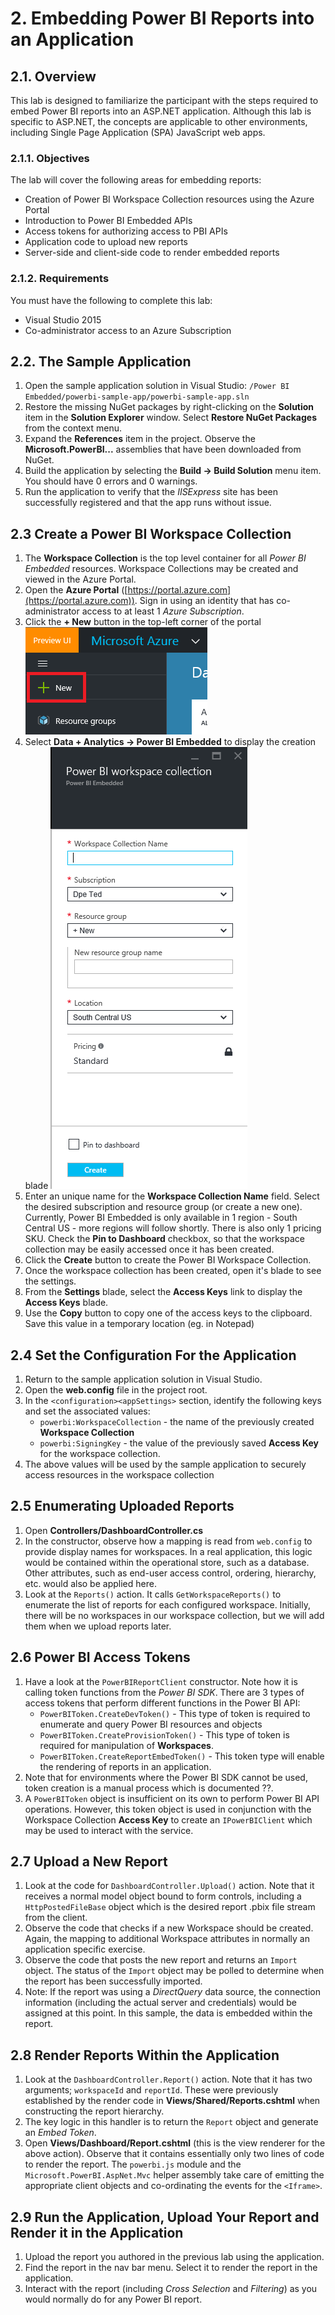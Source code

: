 # 2. Embedding Power BI Reports into an Application
## 2.1. Overview
This lab is designed to familiarize the participant with the steps required to embed Power BI reports into an ASP.NET application. Although this lab is specific to ASP.NET, the concepts are applicable to other environments, including Single Page Application (SPA) JavaScript web apps. 

### 2.1.1. Objectives

The lab will cover the following areas for embedding reports:

- Creation of Power BI Workspace Collection resources using the Azure Portal
- Introduction to Power BI Embedded APIs
- Access tokens for authorizing access to PBI APIs
- Application code to upload new reports
- Server-side and client-side code to render embedded reports

### 2.1.2. Requirements

You must have the following to complete this lab:

- Visual Studio 2015
- Co-administrator access to an Azure Subscription

## 2.2. The Sample Application

1. Open the sample application solution in Visual Studio: `/Power BI Embedded/powerbi-sample-app/powerbi-sample-app.sln`
2. Restore the missing NuGet packages by right-clicking on the **Solution** item in the **Solution Explorer** window. Select **Restore NuGet Packages** from the context menu.
3. Expand the **References** item in the project. Observe the **Microsoft.PowerBI...** assemblies that have been downloaded from NuGet.
4. Build the application by selecting the **Build -> Build Solution** menu item. You should have 0 errors and 0 warnings.
5. Run the application to verify that the *IISExpress* site has been successfully registered and that the app runs without issue.

## 2.3 Create a Power BI Workspace Collection

1. The **Workspace Collection** is the top level container for all *Power BI Embedded* resources. Workspace Collections may be created and viewed in the Azure Portal.
2. Open the **Azure Portal** ([https://portal.azure.com](https://portal.azure.com)). Sign in using an identity that has co-administrator access to at least 1 *Azure Subscription*.
3. Click the **+ New** button in the top-left corner of the portal ![](./imgs/2.3.PortalNewButton.png)
4. Select **Data + Analytics -> Power BI Embedded** to display the creation blade ![](./imgs/2.3.PortalNewPBIWorkspaceCollectionBlade.png)
5. Enter an unique name for the **Workspace Collection Name** field. Select the desired subscription and resource group (or create a new one). Currently, Power BI Embedded is only available in 1 region - South Central US - more regions will follow shortly. There is also only 1 pricing SKU. Check the **Pin to Dashboard** checkbox, so that the workspace collection may be easily accessed once it has been created. 
6. Click the **Create** button to create the Power BI Workspace Collection.
7. Once the workspace collection has been created, open it's blade to see the settings.
8. From the **Settings** blade, select the **Access Keys** link to display the **Access Keys** blade.
9. Use the **Copy** button to copy one of the access keys to the clipboard. Save this value in a temporary location (eg. in Notepad)

## 2.4 Set the Configuration For the Application

1. Return to the sample application solution in Visual Studio.
2. Open the **web.config** file in the project root.
3. In the `<configuration><appSettings>` section, identify the following keys and set the associated values:
	- `powerbi:WorkspaceCollection` - the name of the previously created **Workspace Collection**
	- `powerbi:SigningKey` - the value of the previously saved **Access Key** for the workspace collection.
4. The above values will be used by the sample application to securely access resources in the workspace collection

## 2.5 Enumerating Uploaded Reports

1. Open **Controllers/DashboardController.cs**
2. In the constructor, observe how a mapping is read from `web.config` to provide display names for workspaces. In a real application, this logic would be contained within the operational store, such as a database. Other attributes, such as end-user access control, ordering, hierarchy, etc. would also be applied here.
3. Look at the `Reports()` action. It calls `GetWorkspaceReports()` to enumerate the list of reports for each configured workspace. Initially, there will be no workspaces in our workspace collection, but we will add them when we upload reports later.

## 2.6 Power BI Access Tokens

1. Have a look at the `PowerBIReportClient` constructor. Note how it is calling token functions from the *Power BI SDK*. There are 3 types of access tokens that perform different functions in the Power BI API:
	- `PowerBIToken.CreateDevToken()` - This type of token is required to enumerate and query Power BI resources and objects
	- `PowerBIToken.CreateProvisionToken()` - This type of token is required for manipulation of **Workspaces**.
	- `PowerBIToken.CreateReportEmbedToken()` - This token type will enable the rendering of reports in an application. 
2. Note that for environments where the Power BI SDK cannot be used, token creation is a manual process which is documented ??.
3. A `PowerBIToken` object is insufficient on its own to perform Power BI API operations. However, this token object is used in conjunction with the Workspace Collection **Access Key** to create an `IPowerBIClient` which may be used to interact with the service.

## 2.7 Upload a New Report

1. Look at the code for `DashboardController.Upload()` action. Note that it receives a normal model object bound to form controls, including a `HttpPostedFileBase` object which is the desired report .pbix file stream from the client. 
2. Observe the code that checks if a new Workspace should be created. Again, the mapping to additional Workspace attributes in normally an application specific exercise.
3. Observe the code that posts the new report and returns an `Import` object. The status of the `Import` object may be polled to determine when the report has been successfully imported.
4. Note: If the report was using a *DirectQuery* data source, the connection information (including the actual server and credentials) would be assigned at this point. In this sample, the data is embedded within the report.

## 2.8 Render Reports Within the Application

1. Look at the `DashboardController.Report()` action. Note that it has two arguments; `workspaceId` and `reportId`. These were previously established by the render code in **Views/Shared/Reports.cshtml** when constructing the report hierarchy.
2. The key logic in this handler is to return the `Report` object and generate an *Embed Token*.
3. Open **Views/Dashboard/Report.cshtml** (this is the view renderer for the above action). Observe that it contains essentially only two lines of code to render the report. The `powerbi.js` module and the `Microsoft.PowerBI.AspNet.Mvc` helper assembly take care of emitting the appropriate client objects and co-ordinating the events for the `<Iframe>`.

## 2.9 Run the Application, Upload Your Report and Render it in the Application

1. Upload the report you authored in the previous lab using the application.
2. Find the report in the nav bar menu. Select it to render the report in the application.
3. Interact with the report (including *Cross Selection* and *Filtering*) as you would normally do for any Power BI report. 
     